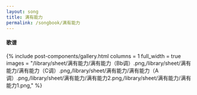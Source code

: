 ```yaml
---
layout: song
title: 满有能力
permalink: /songbook/满有能力
---
```


#### 歌谱

{% include post-components/gallery.html
    columns = 1
    full_width = true
    images = "/library/sheet/满有能力/满有能力（Bb调）.png,/library/sheet/满有能力/满有能力（C调）.png,/library/sheet/满有能力/满有能力（A调）.png,/library/sheet/满有能力/满有能力2.png,/library/sheet/满有能力/满有能力1.png,"
%}
